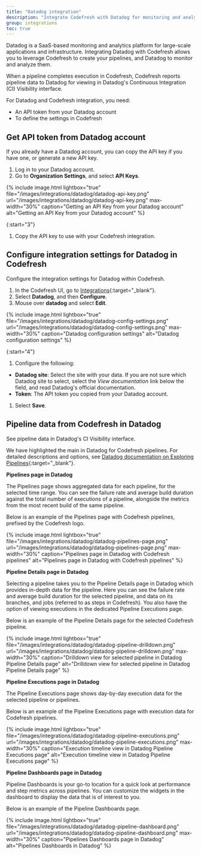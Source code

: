 ```yaml
---
title: "Datadog integration"
description: "Integrate Codefresh with Datadog for monitoring and analysis"
group: integrations
toc: true
---
```


Datadog is a SaaS-based monitoring and analytics platform for large-scale applications and infrastructure. Integrating Datadog with Codefresh allows you to leverage Codefresh to create your pipelines, and Datadog to monitor and analyze them.  

When a pipeline completes execution in Codefresh, Codefresh reports pipeline data to Datadog for viewing in Datadog's Continuous Integration (CI) Visibility interface.

For Datadog and Codefresh integration, you need:
* An API token from your Datadog account
* To define the settings in Codefresh

## Get API token from Datadog account
If you already have a Datadog account, you can copy the API key if you have one, or generate a new API key. 

1. Log in to your Datadog account.
1. Go to **Organization Settings**, and select **API Keys**.
    
  {% include image.html 
lightbox="true" 
file="/images/integrations/datadog/datadog-api-key.png" 
url="/images/integrations/datadog/datadog-api-key.png"
max-width="30%"
caption="Getting an API Key from your Datadog account"
alt="Getting an API Key from your Datadog account"
%}

{:start="3"}
1. Copy the API key to use with your Codefresh integration.

## Configure integration settings for Datadog in Codefresh

Configure the integration settings for Datadog within Codefresh.

1. In the Codefresh UI, go to [Integrations](https://g.codefresh.io/account-admin/account-conf/integration){:target="\_blank"}. 
1. Select **Datadog**, and then **Configure**.
1. Mouse over **datadog** and select **Edit**.
  
  {% include image.html 
lightbox="true" 
file="/images/integrations/datadog/datadog-config-settings.png" 
url="/images/integrations/datadog/datadog-config-settings.png"
max-width="30%"
caption="Datadog configuration settings"
alt="Datadog configuration settings"
%}

{:start="4"}
1. Configure the following:
  * **Datadog site**: Select the site with your data. If you are not sure which Datadog site to select, select the _View documentation_ link below the field, and read Datadog's official documentation. 
  * **Token**: The API token you copied from your Datadog account. 
1. Select **Save**.


## Pipeline data from Codefresh in Datadog
See pipeline data in Datadog's CI Visibility interface.  

We have highlighted the main  in Datadog for Codefresh pipelines. For detailed descriptions and options, see [Datadog documentation on Exploring Pipelines](https://docs.datadoghq.com/continuous_integration/explore_pipelines/){:target="\_blank"}.  


**Pipelines page in Datadog**  

The Pipelines page shows aggregated data for each pipeline, for the selected time range.  You can see the failure rate and average build duration against the total number of executions of a pipeline, alongside the metrics from the most recent build of the same pipeline.  

Below is an example of the Pipelines page with Codefresh pipelines, prefixed by the Codefresh logo. 

  {% include image.html 
lightbox="true" 
file="/images/integrations/datadog/datadog-pipelines-page.png" 
url="/images/integrations/datadog/datadog-pipelines-page.png"
max-width="30%"
caption="Pipelines page in Datadog with Codefresh pipelines"
alt="Pipelines page in Datadog with Codefresh pipelines"
%}

**Pipeline Details page in Datadog**  

Selecting a pipeline takes you to the Pipeline Details page in Datadog which provides in-depth data for the pipeline. 
Here you can see the failure rate and average build duration for the selected pipeline, and data on its branches, and jobs (referred to as steps in Codefresh). 
You also have the option of viewing executions in the dedicated Pipeline Executions page.

Below is an example of the Pipeline Details page for the selected Codefresh pipeline.  


  {% include image.html 
lightbox="true" 
file="/images/integrations/datadog/datadog-pipeline-drilldown.png" 
url="/images/integrations/datadog/datadog-pipeline-drilldown.png"
max-width="30%"
caption="Drilldown view for selected pipeline in Datadog Pipeline Details page"
alt="Drilldown view for selected pipeline in Datadog Pipeline Details page"
%}

**Pipeline Executions page in Datadog**  

The Pipeline Executions page shows day-by-day execution data for the selected pipeline or pipelines.  

Below is an example of the Pipeline Executions page with execution data for Codefresh pipelines.  


  {% include image.html 
lightbox="true" 
file="/images/integrations/datadog/datadog-pipeline-executions.png" 
url="/images/integrations/datadog/datadog-pipeline-executions.png"
max-width="30%"
caption="Execution timeline view in Datadog Pipeline Executions page"
alt="Execution timeline view in Datadog Pipeline Executions page"
%}

**Pipeline Dashboards page in Datadog**  

Pipeline Dashboards is your go-to location for a quick look at performance and step metrics across pipelines. You can customize the widgets in the dashboard to display the data that is of interest to you.

Below is an example of the Pipeline Dashboards page.  


  {% include image.html 
lightbox="true" 
file="/images/integrations/datadog/datadog-pipeline-dashboard.png" 
url="/images/integrations/datadog/datadog-pipeline-dashboard.png"
max-width="30%"
caption="Pipelines Dashboards page in Datadog"
alt="Pipelines Dashboards in Datadog"
%}